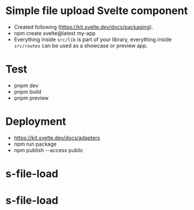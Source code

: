 # Simple file upload Svelte component
 - Created following (https://kit.svelte.dev/docs/packaging).
 - npm create svelte@latest my-app
 - Everything inside `src/lib` is part of your library, everything inside `src/routes` can be used as a showcase or preview app.

# Test
 - pnpm dev
 - pnpm build
 - pnpm preview

# Deployment
 - https://kit.svelte.dev/docs/adapters
 - npm run package
 - npm publish --access public

# s-file-load
# s-file-load
